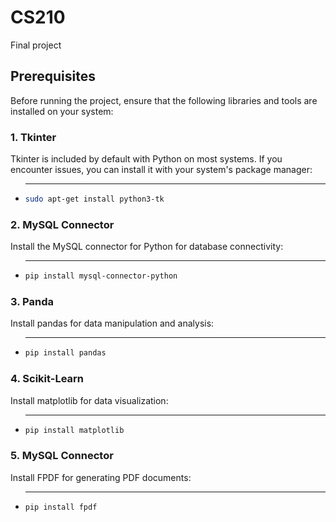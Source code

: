 # CS210
Final project
## Prerequisites

Before running the project, ensure that the following libraries and tools are installed on your system:

### 1. Tkinter
Tkinter is included by default with Python on most systems. If you encounter issues, you can install it with your system's package manager:
- ****
  ```bash
  sudo apt-get install python3-tk

### 2. MySQL Connector
Install the MySQL connector for Python for database connectivity:
- ****
  ```bash
  pip install mysql-connector-python

### 3. Panda
Install pandas for data manipulation and analysis:
- ****
  ```bash
  pip install pandas

### 4. Scikit-Learn
Install matplotlib for data visualization:
- ****
  ```bash
  pip install matplotlib

### 5. MySQL Connector
Install FPDF for generating PDF documents:
- ****
  ```bash
  pip install fpdf

